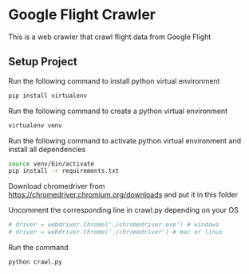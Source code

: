 # Google Flight Crawler
This is a web crawler that crawl flight data from Google Flight

## Setup Project
Run the following command to install python virtual environment
```sh
pip install virtualenv
```

Run the following command to create a python virtual environment
```sh
virtualenv venv
```

Run the following command to activate python virtual environment and install all dependencies
```sh
source venv/bin/activate
pip install -r requirements.txt
```

Download chromedriver from https://chromedriver.chromium.org/downloads and put it in this folder

Uncomment the corresponding line in crawl.py depending on your OS
```python
# driver = webdriver.Chrome('./chromedriver.exe') # windows
# driver = webdriver.Chrome('./chromedriver') # mac or linux
```
Run the command
```sh
python crawl.py
```
